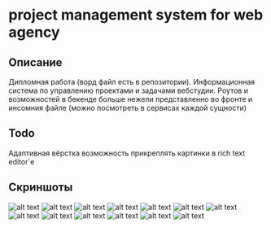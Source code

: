 ﻿# project management system for web agency

## Описание
Дипломная работа (ворд файл есть в репозитории).
Информационная система по управлению проектами и задачами вебстудии.
Роутов и возможностей в бекенде больше нежели представленно во фронте и инсомния файле (можно посмотреть в сервисах каждой сущности)

## Todo
Адаптивная вёрстка
возможность прикреплять картинки в rich text editor`е

## Скриншоты

![alt text](./imgs/13.png)
![alt text](./imgs/1.png)
![alt text](./imgs/2.png)
![alt text](./imgs/3.png)
![alt text](./imgs/4.png)
![alt text](./imgs/5.png)
![alt text](./imgs/6.png)
![alt text](./imgs/7.png)
![alt text](./imgs/8.png)
![alt text](./imgs/9.png)
![alt text](./imgs/10.png)
![alt text](./imgs/11.png)
![alt text](./imgs/12.png)